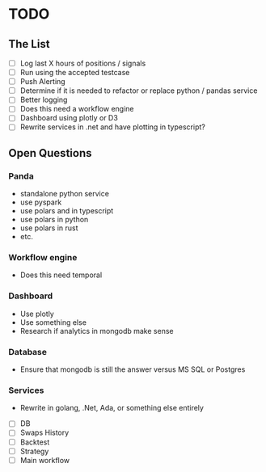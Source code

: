 # TODO

## The List


- [ ] Log last X hours of positions / signals
- [ ] Run using the accepted testcase
- [ ] Push Alerting
- [ ] Determine if it is needed to refactor or replace python / pandas service
- [ ] Better logging
- [ ] Does this need a workflow engine
- [ ] Dashboard using plotly or D3
- [ ] Rewrite services in .net and have plotting in typescript?

## Open Questions

### Panda

- standalone python service
- use pyspark
- use polars and in typescript
- use polars in python
- use polars in rust
- etc.

### Workflow engine

- Does this need temporal

### Dashboard

- Use plotly
- Use something else
- Research if analytics in mongodb make sense

### Database

- Ensure that mongodb is still the answer versus MS SQL or Postgres

### Services

- Rewrite in golang, .Net, Ada, or something else entirely

- [ ] DB
- [ ] Swaps History
- [ ] Backtest
- [ ] Strategy
- [ ] Main workflow
